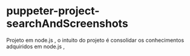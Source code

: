 # puppeter-project-searchAndScreenshots
Projeto em node.js , o intuito do projeto é consolidar os conhecimentos adquiridos em node.js ,
